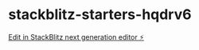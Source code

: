 # stackblitz-starters-hqdrv6

[Edit in StackBlitz next generation editor ⚡️](https://stackblitz.com/~/github.com/crllect/stackblitz-starters-hqdrv6)